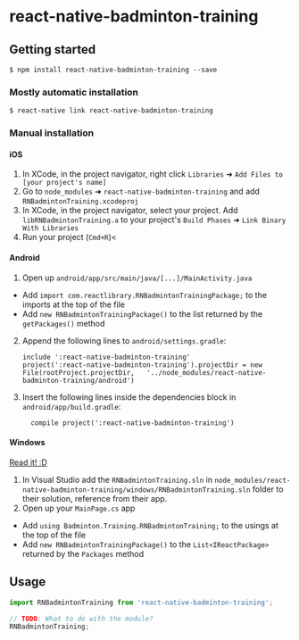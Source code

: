 
# react-native-badminton-training

## Getting started

`$ npm install react-native-badminton-training --save`

### Mostly automatic installation

`$ react-native link react-native-badminton-training`

### Manual installation


#### iOS

1. In XCode, in the project navigator, right click `Libraries` ➜ `Add Files to [your project's name]`
2. Go to `node_modules` ➜ `react-native-badminton-training` and add `RNBadmintonTraining.xcodeproj`
3. In XCode, in the project navigator, select your project. Add `libRNBadmintonTraining.a` to your project's `Build Phases` ➜ `Link Binary With Libraries`
4. Run your project (`Cmd+R`)<

#### Android

1. Open up `android/app/src/main/java/[...]/MainActivity.java`
  - Add `import com.reactlibrary.RNBadmintonTrainingPackage;` to the imports at the top of the file
  - Add `new RNBadmintonTrainingPackage()` to the list returned by the `getPackages()` method
2. Append the following lines to `android/settings.gradle`:
  	```
  	include ':react-native-badminton-training'
  	project(':react-native-badminton-training').projectDir = new File(rootProject.projectDir, 	'../node_modules/react-native-badminton-training/android')
  	```
3. Insert the following lines inside the dependencies block in `android/app/build.gradle`:
  	```
      compile project(':react-native-badminton-training')
  	```

#### Windows
[Read it! :D](https://github.com/ReactWindows/react-native)

1. In Visual Studio add the `RNBadmintonTraining.sln` in `node_modules/react-native-badminton-training/windows/RNBadmintonTraining.sln` folder to their solution, reference from their app.
2. Open up your `MainPage.cs` app
  - Add `using Badminton.Training.RNBadmintonTraining;` to the usings at the top of the file
  - Add `new RNBadmintonTrainingPackage()` to the `List<IReactPackage>` returned by the `Packages` method


## Usage
```javascript
import RNBadmintonTraining from 'react-native-badminton-training';

// TODO: What to do with the module?
RNBadmintonTraining;
```
  